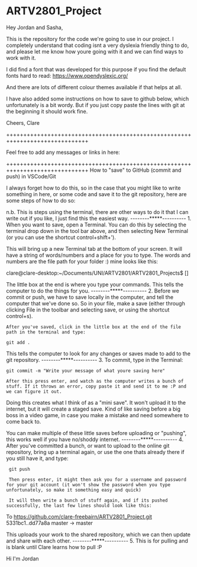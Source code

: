 # ARTV2801_Project

Hey Jordan and Sasha,

This is the repository for the code we're going to use in our project. I completely understand that coding isnt a very dyslexia friendly thing to do, and please let me know how youre going with it and we can find ways to work with it. 

I did find a font that was developed for this purpose if you find the default fonts hard to read:
https://www.opendyslexic.org/

And there are lots of different colour themes available if that helps at all.

I have also added some instructions on how to save to github below, which unfortunately is a bit wordy. But if you just copy paste the lines with git at the beginning it should work fine. 

Cheers, Clare 

++++++++++++++++++++++++++++++++++++++++++++++++++++++++++++++++++++++++++++++

Feel free to add any messages or links in here:




++++++++++++++++++++++++++++++++++++++++++++++++++++++++++++++++++++++++++++++
How to "save" to GitHub (commit and push) in VSCode/Git

I always forget how to do this, so in the case that you might like to write something in here, or some code and save it to the git repository, here are some steps of how to do so:

n.b. This is steps using the terminal, there are other ways to do it that I can write out if you like, I just find this the easiest way.
                            --------*****----------
    1. When you want to save, open a Terminal. You can do this by selecting the terminal drop down in the tool bar above, and then selecting New Terminal (or you can use the shortcut control+shift+'). 

This will bring up a new Terminal tab at the bottom of your screen. It will have a string of words/numbers and a place for you to type. The words and numbers are the file path for your folder :) mine looks like this:

clare@clare-desktop:~/Documents/UNI/ARTV2801/ARTV2801_Projects$ []

The little box at the end is where you type your commands. This tells the computer to do the things for you.
                            --------*****----------
    2. Before we commit or push, we have to save locally in the computer, and tell the computer that we've done so. So in your file, make a save (either through clicking File in the toolbar and selecting save, or using the shortcut control+s).

    After you've saved, click in the little box at the end of the file path in the terminal and type:

    git add .  

This tells the computer to look for any changes or saves made to add to the git repository.
                            --------*****----------
    3. To commit, type in the Terminal: 
    
    git commit -m "Write your message of what youre saving here"

    After this press enter, and watch as the computer writes a bunch of stuff. If it throws an error, copy paste it and send it to me :P and we can figure it out.

Doing this creates what I think of as a "mini save". It won't upload it to the internet, but it will create a staged save. Kind of like saving before a big boss in a video game, in case you make a mistake and need somewhere to come back to. 

You can make multiple of these little saves before uploading or "pushing", this works well if you have no/shoddy internet.
                            --------*****----------
     4. After you've committed a bunch, or want to upload to the online git repository, bring up a terminal again, or use the one thats already there if you still have it, and type:

     git push

     Then press enter, it might then ask you for a username and password for your git account (it won't show the password when you type unfortunately, so make it something easy and quick)

     It will then write a bunch of stuff again, and if its pushed successfully, the last few lines should look like this:

To https://github.com/clare-freebairn/ARTV2801_Project.git
5331bc1..dd77a8a  master -> master

This uploads your work to the shared repository, which we can then update and share with each other. 
                            --------*****----------
    5. This is for pulling and is blank until Clare learns how to pull :P 

Hi I'm Jordan 